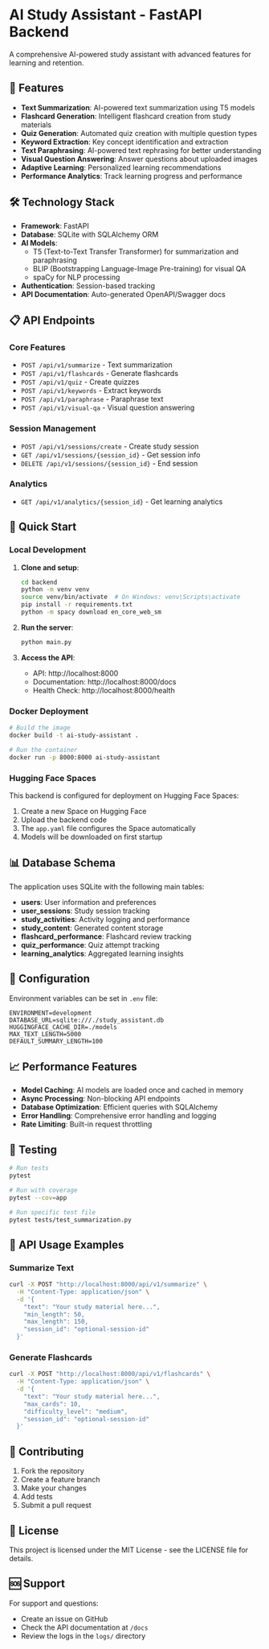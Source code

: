 # AI Study Assistant - FastAPI Backend

A comprehensive AI-powered study assistant with advanced features for learning and retention.

## 🚀 Features

- **Text Summarization**: AI-powered text summarization using T5 models
- **Flashcard Generation**: Intelligent flashcard creation from study materials
- **Quiz Generation**: Automated quiz creation with multiple question types
- **Keyword Extraction**: Key concept identification and extraction
- **Text Paraphrasing**: AI-powered text rephrasing for better understanding
- **Visual Question Answering**: Answer questions about uploaded images
- **Adaptive Learning**: Personalized learning recommendations
- **Performance Analytics**: Track learning progress and performance

## 🛠️ Technology Stack

- **Framework**: FastAPI
- **Database**: SQLite with SQLAlchemy ORM
- **AI Models**: 
  - T5 (Text-to-Text Transfer Transformer) for summarization and paraphrasing
  - BLIP (Bootstrapping Language-Image Pre-training) for visual QA
  - spaCy for NLP processing
- **Authentication**: Session-based tracking
- **API Documentation**: Auto-generated OpenAPI/Swagger docs

## 📋 API Endpoints

### Core Features
- `POST /api/v1/summarize` - Text summarization
- `POST /api/v1/flashcards` - Generate flashcards
- `POST /api/v1/quiz` - Create quizzes
- `POST /api/v1/keywords` - Extract keywords
- `POST /api/v1/paraphrase` - Paraphrase text
- `POST /api/v1/visual-qa` - Visual question answering

### Session Management
- `POST /api/v1/sessions/create` - Create study session
- `GET /api/v1/sessions/{session_id}` - Get session info
- `DELETE /api/v1/sessions/{session_id}` - End session

### Analytics
- `GET /api/v1/analytics/{session_id}` - Get learning analytics

## 🚀 Quick Start

### Local Development

1. **Clone and setup**:
   ```bash
   cd backend
   python -m venv venv
   source venv/bin/activate  # On Windows: venv\Scripts\activate
   pip install -r requirements.txt
   python -m spacy download en_core_web_sm
   ```

2. **Run the server**:
   ```bash
   python main.py
   ```

3. **Access the API**:
   - API: http://localhost:8000
   - Documentation: http://localhost:8000/docs
   - Health Check: http://localhost:8000/health

### Docker Deployment

```bash
# Build the image
docker build -t ai-study-assistant .

# Run the container
docker run -p 8000:8000 ai-study-assistant
```

### Hugging Face Spaces

This backend is configured for deployment on Hugging Face Spaces:

1. Create a new Space on Hugging Face
2. Upload the backend code
3. The `app.yaml` file configures the Space automatically
4. Models will be downloaded on first startup

## 📊 Database Schema

The application uses SQLite with the following main tables:

- **users**: User information and preferences
- **user_sessions**: Study session tracking
- **study_activities**: Activity logging and performance
- **study_content**: Generated content storage
- **flashcard_performance**: Flashcard review tracking
- **quiz_performance**: Quiz attempt tracking
- **learning_analytics**: Aggregated learning insights

## 🔧 Configuration

Environment variables can be set in `.env` file:

```env
ENVIRONMENT=development
DATABASE_URL=sqlite:///./study_assistant.db
HUGGINGFACE_CACHE_DIR=./models
MAX_TEXT_LENGTH=5000
DEFAULT_SUMMARY_LENGTH=100
```

## 📈 Performance Features

- **Model Caching**: AI models are loaded once and cached in memory
- **Async Processing**: Non-blocking API endpoints
- **Database Optimization**: Efficient queries with SQLAlchemy
- **Error Handling**: Comprehensive error handling and logging
- **Rate Limiting**: Built-in request throttling

## 🧪 Testing

```bash
# Run tests
pytest

# Run with coverage
pytest --cov=app

# Run specific test file
pytest tests/test_summarization.py
```

## 📝 API Usage Examples

### Summarize Text
```bash
curl -X POST "http://localhost:8000/api/v1/summarize" \
  -H "Content-Type: application/json" \
  -d '{
    "text": "Your study material here...",
    "min_length": 50,
    "max_length": 150,
    "session_id": "optional-session-id"
  }'
```

### Generate Flashcards
```bash
curl -X POST "http://localhost:8000/api/v1/flashcards" \
  -H "Content-Type: application/json" \
  -d '{
    "text": "Your study material here...",
    "max_cards": 10,
    "difficulty_level": "medium",
    "session_id": "optional-session-id"
  }'
```

## 🤝 Contributing

1. Fork the repository
2. Create a feature branch
3. Make your changes
4. Add tests
5. Submit a pull request

## 📄 License

This project is licensed under the MIT License - see the LICENSE file for details.

## 🆘 Support

For support and questions:
- Create an issue on GitHub
- Check the API documentation at `/docs`
- Review the logs in the `logs/` directory
